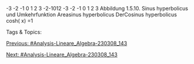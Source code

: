 -3 -2 -1 0 1 2 3
-2-1012
-3 -2 -1 0 1 2 3
Abbildung 1.5.10. Sinus hyperbolicus und Umkehrfunktion Areasinus hyperbolicus
DerCosinus hyperbolicus cosh( x) =1

   Tags & Topics:
   

[Previous: #Analysis-Lineare_Algebra-230308_143](Analysis-Lineare_Algebra-230308_143.md)

[Next: #Analysis-Lineare_Algebra-230308_143](Analysis-Lineare_Algebra-230308_143.md)